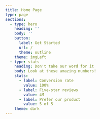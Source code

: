```yaml
---
title: Home Page
type: page
sections:
  - type: hero
    heading: ''
    body: ''
    button:
      label: Get Started
      url: /
      theme: outline
    theme: imgLeft
  - type: stats
    heading: Don't take our word for it
    body: Look at these amazing numbers!
    stats:
      - label: Conversion rate
        value: 100%
      - label: Five-star reviews
        value: 4M
      - label: Prefer our product
        value: 5 of 5
    theme: dark
---
```

